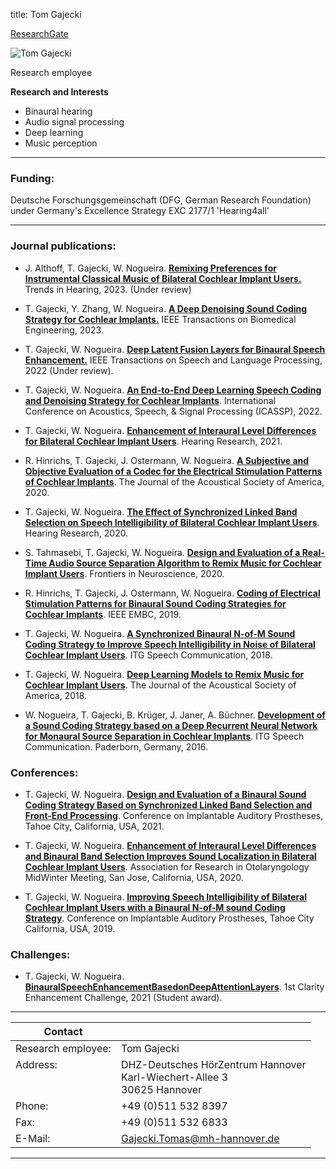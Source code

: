 title: Tom Gajecki

[ResearchGate](https://www.researchgate.net/profile/Tom-Gajecki)

![Tom Gajecki](Gajecki.jpg)


Research employee	


**Research and Interests**

* Binaural hearing
* Audio signal processing
* Deep learning
* Music perception

---
### Funding:

Deutsche Forschungsgemeinschaft (DFG, German Research Foundation) under Germany's Excellence Strategy EXC 2177/1 'Hearing4all'

---
### Journal publications:


- J. Althoff, T. Gajecki, W. Nogueira. [**Remixing Preferences for Instrumental Classical Music of Bilateral Cochlear Implant Users.**]() Trends in Hearing, 2023. (Under review)

- T. Gajecki, Y. Zhang, W. Nogueira. [**A Deep Denoising Sound Coding Strategy for Cochlear Implants.**](https://ieeexplore.ieee.org/document/10083222) IEEE Transactions on Biomedical Engineering, 2023.

- T. Gajecki, W. Nogueira. [**Deep Latent Fusion Layers for Binaural Speech Enhancement.**](https://www.techrxiv.org/articles/preprint/Deep_Latent_Fusion_Layers_for_Binaural_Speech_Enhancement/21215378) IEEE Transactions on Speech and Language Processing, 2022 (Under review).

- T. Gajecki, W. Nogueira. [**An End-to-End Deep Learning Speech Coding and Denoising Strategy for Cochlear Implants**](https://www.biorxiv.org/content/10.1101/2021.11.04.467324v9.full.pdf). International Conference on Acoustics, Speech, & Signal Processing (ICASSP), 2022.

- T. Gajecki, W. Nogueira. [**Enhancement of Interaural Level Differences for Bilateral Cochlear Implant Users**](https://www.sciencedirect.com/science/article/pii/S0378595521001477). Hearing Research, 2021.

- R. Hinrichs, T. Gajecki, J. Ostermann, W. Nogueira. [**A Subjective and Objective Evaluation of a Codec for the Electrical Stimulation Patterns of Cochlear Implants**](https://asa.scitation.org/doi/full/10.1121/10.0003571). The Journal of the Acoustical Society of America, 2020.

- T. Gajecki, W. Nogueira. [**The Effect of Synchronized Linked Band Selection on Speech Intelligibility of Bilateral Cochlear Implant Users**](https://www.sciencedirect.com/science/article/pii/S0378595520303221). Hearing Research, 2020.

- S. Tahmasebi, T. Gajecki, W. Nogueira. [**Design and Evaluation of a Real-Time Audio Source Separation Algorithm to Remix Music for Cochlear Implant Users**](https://www.frontiersin.org/articles/10.3389/fnins.2020.00434/full). Frontiers in Neuroscience, 2020.

- R. Hinrichs, T. Gajecki, J. Ostermann, W. Nogueira. [**Coding of Electrical Stimulation Patterns for Binaural Sound Coding Strategies for Cochlear Implants**](https://ieeexplore.ieee.org/document/8857271). IEEE EMBC, 2019.

- T. Gajecki, W. Nogueira. [**A Synchronized Binaural N-of-M Sound Coding Strategy to Improve Speech Intelligibility in Noise of Bilateral Cochlear Implant Users**](https://ieeexplore.ieee.org/document/8578042). ITG Speech Communication, 2018.

- T. Gajecki, W. Nogueira. [**Deep Learning Models to Remix Music for Cochlear Implant Users**](https://asa.scitation.org/doi/10.1121/1.5042056). The Journal of the Acoustical Society of America, 2018.

- W. Nogueira, T. Gajecki, B. Krüger, J. Janer, A. Büchner. [**Development of a Sound Coding Strategy based on a Deep Recurrent Neural Network for Monaural Source Separation in Cochlear Implants**](https://ieeexplore.ieee.org/document/7776166). ITG Speech Communication. Paderborn, Germany, 2016.
 
### Conferences:

- T. Gajecki, W. Nogueira. [**Design and Evaluation of a Binaural Sound Coding Strategy Based on Synchronized Linked Band Selection and Front-End Processing**](). Conference on Implantable Auditory Prostheses, Tahoe City, California, USA, 2021.

- T. Gajecki, W. Nogueira. [**Enhancement of Interaural Level Differences and Binaural Band Selection Improves Sound Localization in Bilateral Cochlear Implant Users**](). Association for Research in Otolaryngology MidWinter Meeting, San Jose, California, USA, 2020.

- T. Gajecki, W. Nogueira. [**Improving Speech Intelligibility of Bilateral Cochlear Implant Users with a Binaural N-of-M sound Coding Strategy**](). Conference on Implantable Auditory Prostheses, Tahoe City California, USA, 2019.

### Challenges:

- T. Gajecki, W. Nogueira. [**BinauralSpeechEnhancementBasedonDeepAttentionLayers**](). 1st Clarity Enhancement Challenge, 2021 (Student award).

---


| Contact                 |                            |
| ------------------------|--------------------------- |
| Research employee:<br>          | Tom Gajecki |
| Address: <br><br><br>   | DHZ-Deutsches HörZentrum Hannover<br> Karl-Wiechert-Allee 3 <br> 30625 Hannover |
| Phone:                  | +49 (0)511 532 8397 |
| Fax:                    | +49 (0)511 532 6833 |
| E-Mail:                 |<Gajecki.Tomas@mh-hannover.de>|

---
    

   

